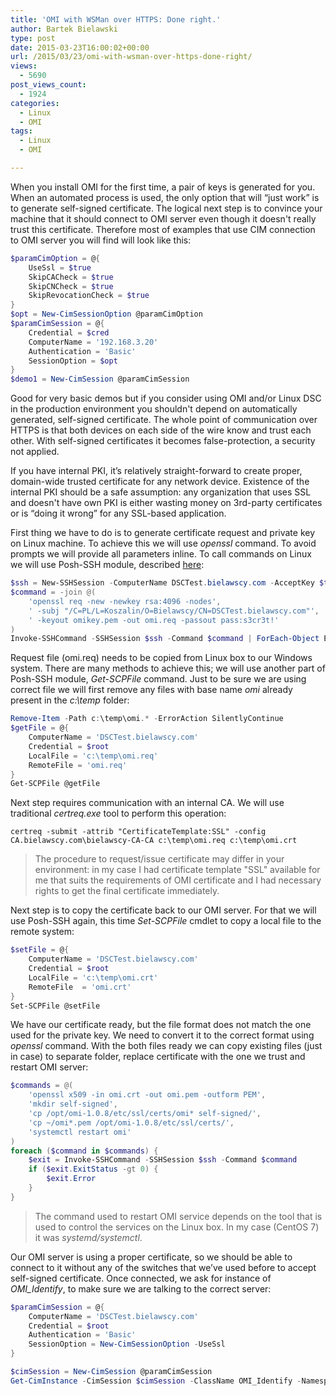 ```yaml
---
title: 'OMI with WSMan over HTTPS: Done right.'
author: Bartek Bielawski
type: post
date: 2015-03-23T16:00:02+00:00
url: /2015/03/23/omi-with-wsman-over-https-done-right/
views:
  - 5690
post_views_count:
  - 1924
categories:
  - Linux
  - OMI
tags:
  - Linux
  - OMI

---
```

When you install OMI for the first time, a pair of keys is generated for you. When an automated process is used, the only option that will &#8220;just work&#8221; is to generate self-signed certificate. The logical next step is to convince your machine that it should connect to OMI server even though it doesn't really trust this certificate. Therefore most of examples that use CIM connection to OMI server you will find will look like this:

```powershell
$paramCimOption = @{
    UseSsl = $true 
    SkipCACheck = $true 
    SkipCNCheck = $true 
    SkipRevocationCheck = $true
}
$opt = New-CimSessionOption @paramCimOption
$paramCimSession = @{
    Credential = $cred 
    ComputerName = '192.168.3.20' 
    Authentication = 'Basic' 
    SessionOption = $opt 
}
$demo1 = New-CimSession @paramCimSession
```


Good for very basic demos but if you consider using OMI and/or Linux DSC in the production environment you shouldn't depend on automatically generated, self-signed certificate. The whole point of communication over HTTPS is that both devices on each side of the wire know and trust each other. With self-signed certificates it becomes false-protection, a security not applied.

If you have internal PKI, it&#8217;s relatively straight-forward to create proper, domain-wide trusted certificate for any network device. Existence of the internal PKI should be a safe assumption: any organization that uses SSL and doesn't have own PKI is either wasting money on 3rd-party certificates or is &#8220;doing it wrong&#8221; for any SSL-based application.

First thing we have to do is to generate certificate request and private key on Linux machine. To achieve this we will use _openssl_ command. To avoid prompts we will provide all parameters inline. To call commands on Linux we will use Posh-SSH module, described <a href="http://104.131.21.239/2014/07/03/posh-ssh-open-source-ssh-powershell-module/" target="_blank">here</a>:

```powershell
$ssh = New-SSHSession -ComputerName DSCTest.bielawscy.com -AcceptKey $true -Credential $root
$command = -join @(
    'openssl req -new -newkey rsa:4096 -nodes',
    ' -subj "/C=PL/L=Koszalin/O=Bielawscy/CN=DSCTest.bielawscy.com"',
    ' -keyout omikey.pem -out omi.req -passout pass:s3cr3t!'
)
Invoke-SSHCommand -SSHSession $ssh -Command $command | ForEach-Object Error
```


Request file (omi.req) needs to be copied from Linux box to our Windows system. There are many methods to achieve this; we will use another part of Posh-SSH module, _Get-SCPFile_ command. Just to be sure we are using correct file we will first remove any files with base name _omi_ already present in the _c:\temp_ folder:

```powershell
Remove-Item -Path c:\temp\omi.* -ErrorAction SilentlyContinue
$getFile = @{
    ComputerName = 'DSCTest.bielawscy.com' 
    Credential = $root 
    LocalFile = 'c:\temp\omi.req' 
    RemoteFile = 'omi.req'
}
Get-SCPFile @getFile
```


Next step requires communication with an internal CA. We will use traditional _certreq.exe_ tool to perform this operation:

```shell
certreq -submit -attrib "CertificateTemplate:SSL" -config CA.bielawscy.com\bielawscy-CA-CA c:\temp\omi.req c:\temp\omi.crt
```

> The procedure to request/issue certificate may differ in your environment: in my case I had certificate template "SSL" available for me that suits the requirements of OMI certificate and I had necessary rights to get the final certificate immediately.

Next step is to copy the certificate back to our OMI server. For that we will use Posh-SSH again, this time _Set-SCPFile_ cmdlet to copy a local file to the remote system:

```powershell
$setFile = @{
    ComputerName = 'DSCTest.bielawscy.com' 
    Credential = $root 
    LocalFile = 'c:\temp\omi.crt' 
    RemoteFile  = 'omi.crt'
}
Set-SCPFile @setFile
```


We have our certificate ready, but the file format does not match the one used for the private key. We need to convert it to the correct format using _openssl_ command. With the both files ready we can copy existing files (just in case) to separate folder, replace certificate with the one we trust and restart OMI server:

```powershell
$commands = @(
    'openssl x509 -in omi.crt -out omi.pem -outform PEM',
    'mkdir self-signed',
    'cp /opt/omi-1.0.8/etc/ssl/certs/omi* self-signed/',
    'cp ~/omi*.pem /opt/omi-1.0.8/etc/ssl/certs/',
    'systemctl restart omi'
)
foreach ($command in $commands) {
    $exit = Invoke-SSHCommand -SSHSession $ssh -Command $command
    if ($exit.ExitStatus -gt 0) {
        $exit.Error
    }
}
```

> The command used to restart OMI service depends on the tool that is used to control the services on the Linux box. In my case (CentOS 7) it was _systemd/systemctl_.

Our OMI server is using a proper certificate, so we should be able to connect to it without any of the switches that we&#8217;ve used before to accept self-signed certificate. Once connected, we ask for instance of _OMI_Identify_, to make sure we are talking to the correct server:

```powershell
$paramCimSession = @{
    ComputerName = 'DSCTest.bielawscy.com' 
    Credential = $root 
    Authentication = 'Basic' 
    SessionOption = New-CimSessionOption -UseSsl
}

$cimSession = New-CimSession @paramCimSession
Get-CimInstance -CimSession $cimSession -ClassName OMI_Identify -Namespace root\OMI
```

